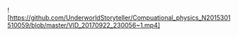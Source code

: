 ![https://github.com/UnderworldStoryteller/Compuational_physics_N2015301510059/blob/master/VID_20170922_230056~1.mp4]
